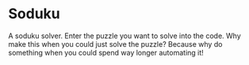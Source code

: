# Soduku
 A soduku solver. Enter the puzzle you want to solve into the code.
 Why make this when you could just solve the puzzle? Because why do something when you could spend way longer automating it!
